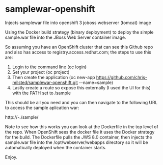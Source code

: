 # samplewar-openshift
Injects samplewar file into openshift 3 joboss webserver (tomcat) image

Using the Docker build strategy (binary deployment) to deploy the simple sample.war file into the JBoss Web Server container image.

So assuming you have an OpenShift cluster that can see this Github repo and also has access to registry.access.redhat.com; the steps to use this are:

1. Login to the command line (oc login)
2. Set your project (oc project)
3. Then create the application (oc new-app https://github.com/chris-milsted/samplewar-openshift.git --name=sample)
4. Lastly create a route so expose this externally (I used the UI for this) with the PATH set to /sample

This should be all you need and you can then navigate to the following URL to access the sample aplication war:

http://<routename>-<namespace>.<OSEAddress>/sample/

Note to see how this works you can look at the Dockerfile in the top level of the repo.
When OpenShift sees the docker file it uses the Docker strategy for the build.
The Dockerfile pulls the JWS 8.0 container, then injects the sample.war file into the /opt/webserver/webapps directory so it will be automatically deployed when the container starts.

Enjoy.
